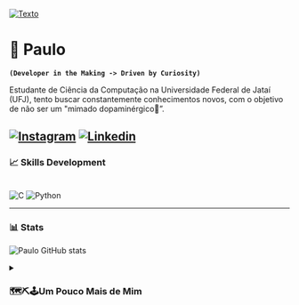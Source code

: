 [![Texto](https://readme-typing-svg.herokuapp.com?font=Fira+Code&weight=140&size=40&duration=800&pause=1200&color=FFFFFF&center=true&vCenter=true&random=false&width=1000&lines=Oie👋;+Meu+name+é+Paulo👨‍💻;Tenho+19+Anos;Sou+ávido+estudante+da+Computação;✨Bem+vindo✨)](https://git.io/typing-svg)

# 🌱 Paulo
**`(Developer in the Making -> Driven by Curiosity)`**

Estudante de Ciência da Computação na Universidade Federal de Jataí (UFJ), tento buscar constantemente conhecimentos novos, com o objetivo de não ser um "mimado dopaminérgico🎈”.


[![Instagram](https://img.shields.io/badge/Instagram-E4405F?style=for-the-badge&logo=instagram&logoColor=white)](https://www.instagram.com/otaviopaul0/)
[![Linkedin](https://img.shields.io/badge/LinkedIn-0077B5?style=for-the-badge&logo=linkedin&logoColor=white)](https://www.linkedin.com/in/paulo-ot%C3%A1vio-115a47283/)
---
### 📈 Skills Development
<div style="display: inline_block"><br/>
<img align="center" alt="C" src="https://img.shields.io/badge/C-00599C?style=for-the-badge&logo=c&logoColor=white">
<img align="center" alt="Python" src="https://img.shields.io/badge/Python-3776AB?style=for-the-badge&logo=python&logoColor=white">

---

### 📊 Stats

![Paulo GitHub stats](https://github-readme-stats.vercel.app/api?username=Paulo-if&show_icons=true&theme=tokyonight)



<details>
 <summary><h3>  🗺️⛏️🕹️Um Pouco Mais de Mim</h3></summary>

- Sou brasileiro🗺️, apaixonado pelo mundo, mesmo que seja o virtual. Acredito que o conhecimento é poder e, por isso, estou constantemente em busca de novos desafios e aprendizados⛏️. Seja mergulhando em livros, explorando um novo hobby ou simplesmente conversando com pessoas interessantes. Nas minhas horas vagas estou jogando com algum amigo

#### 📚 Livro que estou lendo: 
<div align="left">
<img height="200" src="https://m.media-amazon.com/images/I/71Vkg7GfPFL._SL1296_.jpg"  />
</div>

# 

